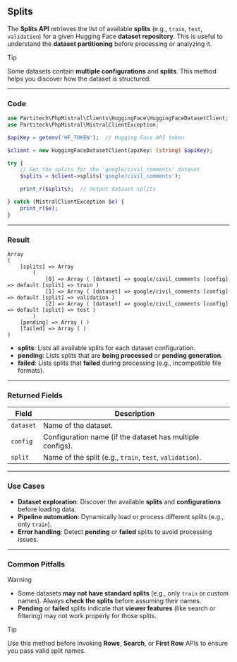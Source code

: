 ## Splits

The **Splits API** retrieves the list of available **splits** (e.g., `train`, `test`, `validation`) for a given Hugging Face **dataset repository**. This is useful to understand the **dataset partitioning** before processing or analyzing it.

> [!TIP]
> Some datasets contain **multiple configurations** and **splits**. This method helps you discover how the dataset is structured.

---

### Code

```php
use Partitech\PhpMistral\Clients\HuggingFace\HuggingFaceDatasetClient;
use Partitech\PhpMistral\MistralClientException;

$apiKey = getenv('HF_TOKEN');  // Hugging Face API token

$client = new HuggingFaceDatasetClient(apiKey: (string) $apiKey);

try {
    // Get the splits for the 'google/civil_comments' dataset
    $splits = $client->splits('google/civil_comments');

    print_r($splits);  // Output dataset splits

} catch (MistralClientException $e) {
    print_r($e);
}
```

---

### Result

```text
Array
(
    [splits] => Array
        (
            [0] => Array ( [dataset] => google/civil_comments [config] => default [split] => train )
            [1] => Array ( [dataset] => google/civil_comments [config] => default [split] => validation )
            [2] => Array ( [dataset] => google/civil_comments [config] => default [split] => test )
        )
    [pending] => Array ( )
    [failed] => Array ( )
)
```

- **splits**: Lists all available splits for each dataset configuration.
- **pending**: Lists splits that are **being processed** or **pending generation**.
- **failed**: Lists splits that **failed** during processing (e.g., incompatible file formats).

---

### Returned Fields

| Field     | Description                                              |
|-----------|----------------------------------------------------------|
| `dataset` | Name of the dataset.                                     |
| `config`  | Configuration name (if the dataset has multiple configs).|
| `split`   | Name of the split (e.g., `train`, `test`, `validation`). |

---

### Use Cases

- **Dataset exploration**: Discover the available **splits** and **configurations** before loading data.
- **Pipeline automation**: Dynamically load or process different splits (e.g., only `train`).
- **Error handling**: Detect **pending** or **failed** splits to avoid processing issues.

---

### Common Pitfalls

> [!WARNING]
> - Some datasets **may not have standard splits** (e.g., only `train` or custom names). Always **check the splits** before assuming their names.
> - **Pending** or **failed** splits indicate that **viewer features** (like search or filtering) may not work properly for those splits.

> [!TIP]
> Use this method before invoking **Rows**, **Search**, or **First Row** APIs to ensure you pass valid split names.
